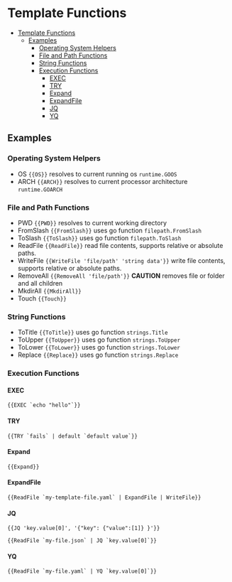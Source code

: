 # Template Functions

- [Template Functions](#template-functions)
  - [Examples](#examples)
    - [Operating System Helpers](#operating-system-helpers)
    - [File and Path Functions](#file-and-path-functions)
    - [String Functions](#string-functions)
    - [Execution Functions](#execution-functions)
      - [EXEC](#exec)
      - [TRY](#try)
      - [Expand](#expand)
      - [ExpandFile](#expandfile)
      - [JQ](#jq)
      - [YQ](#yq)

## Examples

### Operating System Helpers

- OS `{{OS}}` resolves to current running os `runtime.GOOS`
- ARCH `{{ARCH}}` resolves to current processor architecture `runtime.GOARCH`

### File and Path Functions

- PWD `{{PWD}}` resolves to current working directory
- FromSlash `{{FromSlash}}` uses go function `filepath.FromSlash`
- ToSlash `{{ToSlash}}` uses go function `filepath.ToSlash`
- ReadFile `{{ReadFile}}` read file contents, supports relative or absolute paths.
- WriteFile `{{WriteFile 'file/path' 'string data'}}` write file contents, supports relative or absolute paths.
- RemoveAll `{{RemoveAll 'file/path'}}` **CAUTION** removes file or folder and all children
- MkdirAll `{{MkdirAll}}`
- Touch `{{Touch}}`

### String Functions

- ToTitle `{{ToTitle}}` uses go function `strings.Title`
- ToUpper `{{ToUpper}}` uses go function `strings.ToUpper`
- ToLower `{{ToLower}}` uses go function `strings.ToLower`
- Replace `{{Replace}}` uses go function `strings.Replace`

### Execution Functions

#### EXEC

```text
{{EXEC `echo "hello"`}}
```

#### TRY

```text
{{TRY `fails` | default `default value`}}
```

#### Expand

```text
{{Expand}}
```

#### ExpandFile

```text
{{ReadFile `my-template-file.yaml` | ExpandFile | WriteFile}}
```

#### JQ

```text
{{JQ 'key.value[0]', '{"key": {"value":[1]} }'}}
```

```text
{{ReadFile `my-file.json` | JQ `key.value[0]`}}
```

#### YQ

```text
{{ReadFile `my-file.yaml` | YQ `key.value[0]`}}
```
